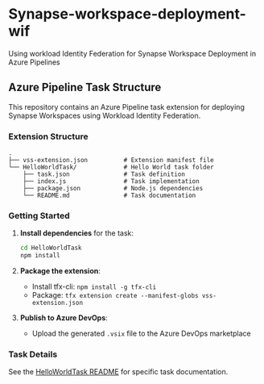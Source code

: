 # Synapse-workspace-deployment-wif
Using workload Identity Federation for Synapse Workspace Deployment in Azure Pipelines

## Azure Pipeline Task Structure

This repository contains an Azure Pipeline task extension for deploying Synapse Workspaces using Workload Identity Federation.

### Extension Structure

```
.
├── vss-extension.json          # Extension manifest file
└── HelloWorldTask/             # Hello World task folder
    ├── task.json               # Task definition
    ├── index.js                # Task implementation
    ├── package.json            # Node.js dependencies
    └── README.md               # Task documentation
```

### Getting Started

1. **Install dependencies** for the task:
   ```bash
   cd HelloWorldTask
   npm install
   ```

2. **Package the extension**:
   - Install tfx-cli: `npm install -g tfx-cli`
   - Package: `tfx extension create --manifest-globs vss-extension.json`

3. **Publish to Azure DevOps**:
   - Upload the generated `.vsix` file to the Azure DevOps marketplace

### Task Details

See the [HelloWorldTask README](HelloWorldTask/README.md) for specific task documentation.
